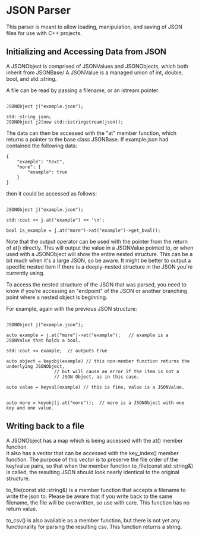 JSON Parser
==================


This parser is meant to allow loading, manipulation,
and saving of JSON files for use with C++ projects.

## Initializing and Accessing Data from JSON


A JSONObject is comprised of JSONValues and JSONObjects, which both inherit from JSONBase/
A JSONValue is a managed union of int, double, bool, and std::string.

A file can be read by passing a filename, or an istream pointer

```cplusplus

JSONObject j("example.json");

std::string json;
JSONObject j2(new std::istringstream(json));

```

The data can then be accessed with the "at" member function, 
which returns a pointer to the base class JSONBase.  If 
example.json had contained the following data:

```
{
	"example": "text",
	"more": {
		"example": true
	}
}

```

then it could be accessed as follows:

```cplusplus

JSONObject j("example.json");

std::cout << j.at("example") << '\n';

bool is_example = j.at("more")->at("example")->get_bval();

```

Note that the output operator can be used with the pointer from the return
of at() directly.  This will output the value in a JSONValue pointed to, or 
when used with a JSONObject will show the entire nested structure.  This can
be a bit much when it's a large JSON, so be aware.  It might be better 
to output a specific nested item if there is a deeply-nested structure in
the JSON you're currently using.  

To access the nested structure of the JSON that was parsed, you 
need to know if you're accessing an "endpoint" of the JSON or 
another branching point where a nested object is beginning.

For example, again with the previous JSON structure:

```cplus

JSONObject j("example.json");

auto example = j.at("more")->at("example");   // example is a JSONValue that holds a bool.

std::cout << example;  // outputs true

auto object = keyobj(example) // this non-member function returns the underlying JSONObject,
			      // but will cause an error if the item is not a 
			      // JSON Object, as in this case.

auto value = keyval(example) // this is fine, value is a JSONValue.


auto more = keyobj(j.at("more"));  // more is a JSONObject with one key and one value.  

```

## Writing back to a file

A JSONObject has a map which is being accessed with the at() member function.  
It also has a vector that can be accessed with the key_index() member function. The
purpose of this vector is to preserve the file order of the key/value pairs, so that 
when the member function to_file(const std::string&) is called, the resulting JSON should look nearly 
identical to the original structure. 

to_file(const std::string&) is a member function that accepts a filename to write the json to.
Please be aware that if you write back to the same filename, the file will be overwritten, so
use with care.  This function has no return value. 

to_csv() is also available as a member function, but there is not yet any functionality for
parsing the resulting csv. This function returns a string.
